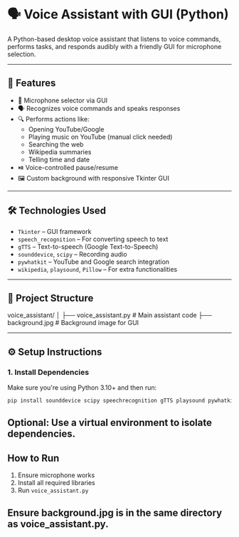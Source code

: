 # 🗣️ Voice Assistant with GUI (Python)

A Python-based desktop voice assistant that listens to voice commands, performs tasks, and responds audibly with a friendly GUI for microphone selection.

---

## 🔧 Features

- 🎤 Microphone selector via GUI
- 🗣️ Recognizes voice commands and speaks responses
- 🔍 Performs actions like:
  - Opening YouTube/Google
  - Playing music on YouTube (manual click needed)
  - Searching the web
  - Wikipedia summaries
  - Telling time and date
- ⏯️ Voice-controlled pause/resume
- 🖼️ Custom background with responsive Tkinter GUI

---

## 🛠 Technologies Used

- `Tkinter` – GUI framework
- `speech_recognition` – For converting speech to text
- `gTTS` – Text-to-speech (Google Text-to-Speech)
- `sounddevice`, `scipy` – Recording audio
- `pywhatkit` – YouTube and Google search integration
- `wikipedia`, `playsound`, `Pillow` – For extra functionalities

---

## 📁 Project Structure

voice_assistant/
│
├── voice_assistant.py # Main assistant code
├── background.jpg # Background image for GUI


---

## ⚙️ Setup Instructions

### 1. Install Dependencies
Make sure you're using Python 3.10+ and then run:

```bash
pip install sounddevice scipy speechrecognition gTTS playsound pywhatkit wikipedia pillow
```

## Optional: Use a virtual environment to isolate dependencies.

## How to Run
1. Ensure microphone works
2. Install all required libraries
3. Run `voice_assistant.py`

## Ensure background.jpg is in the same directory as voice_assistant.py.